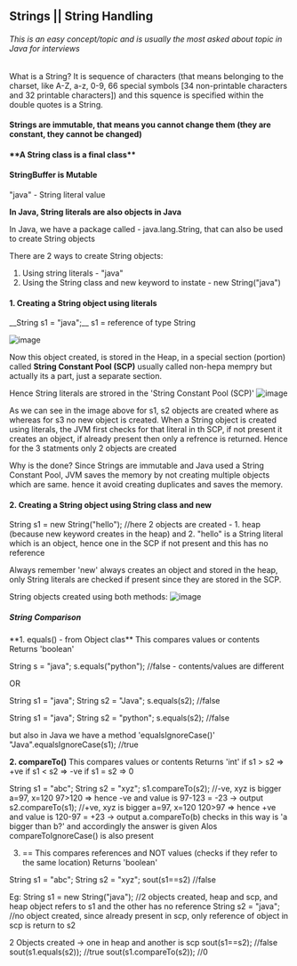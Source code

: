 <h2>Strings || String Handling</h2>

<h6>This is an easy concept/topic and is usually the most asked about topic in Java for interviews</h6>


What is a String?
It is sequence of characters (that means belonging to the charset, like A-Z, a-z, 0-9, 66 special symbols [34 non-printable characters and 32 printable characters]) and this squence is specified within the double quotes is a String.

<h4>Strings are immutable, that means you cannot change them (they are constant, they cannot be changed)<h4>
**A String class is a final class**


<h4>StringBuffer is Mutable</h4>

"java" - String literal value

**In Java, String literals are also objects in Java**

In Java, we have a package called - java.lang.String, that can also be used to create String objects

There are 2 ways to create String objects:
 1. Using string literals - "java"
 2. Using the String class and new keyword to instate - new String("java")
 
 
<h4>1. Creating a String object using literals</h4>
__String s1 = "java";__
s1 =  reference of type String

![image](https://user-images.githubusercontent.com/83197830/232150354-d7335f2d-4185-487e-a971-d89ba6bd25b7.png)

Now this object created, is stored in the Heap, in a special section (portion) called **String Constant Pool (SCP)** usually called non-hepa mempry but actually its a part, just a separate section.

Hence String literals are strored in the 'String Constant Pool (SCP)'
![image](https://user-images.githubusercontent.com/83197830/232153224-770efbe8-0a7c-4e4e-8602-703f2be7557c.png)

As we can see in the image above for s1, s2 objects are created where as whereas for s3 no new object is created. When a String object is created using literals, the JVM first checks for that literal in th SCP, if not present it creates an object, if already present then only a refrence is returned.
Hence for the 3 statments only 2 objects are created

Why is the done?
Since Strings are immutable and Java used a String Constant Pool, JVM saves the memory by not creating multiple objects which are same. hence it avoid creating duplicates and saves the memory.


<h4>2. Creating a String object using String class and new</h4>
String s1 = new String("hello");   //here 2 objects are created - 1. heap (because new keyword creates in the heap) and 2. "hello" is a String literal which is an object, hence one in the SCP if not present and this has no reference

Always remember 'new' always creates an object and stored in the heap, only String literals are checked if present since they are stored in the SCP.

String objects created using both methods:
![image](https://user-images.githubusercontent.com/83197830/232161862-a21b225a-2f6f-42d7-ab70-bdeb1d84d339.png)






<h5>String Comparison</h5>
**1. equals() - from Object clas**
This compares values or contents
Returns 'boolean'

String s = "java";
s.equals("python"); //false - contents/values are different

OR

String s1 = "java";
String s2 = "Java";
s.equals(s2); //false

String s1 = "java";
String s2 = "python";
s.equals(s2); //false

but also in Java we have a method 'equalsIgnoreCase()'
"Java".equalsIgnoreCase(s1); //true


**2. compareTo()**
This compares values or contents
Returns 'int'
if s1 > s2 => +ve
if s1 < s2 => -ve
if s1 = s2 => 0

String s1 = "abc";
String s2 = "xyz";
s1.compareTo(s2); //-ve, xyz is bigger a=97, x=120 97>120 => hence -ve and value is 97-123 = -23 -> output
s2.compareTo(s1); //+ve, xyz is bigger a=97, x=120 120>97 => hence +ve and value is 120-97 = +23 -> output
a.compareTo(b) checks in this way is 'a bigger than b?' and accordingly the answer is given
Alos compareToIgnoreCase() is also present

3. ==
This compares references and NOT values (checks if they refer to the same location)
Returns 'boolean'

String s1 = "abc";
String s2 = "xyz";
sout(s1==s2) //false


Eg:
String s1 = new String("java"); //2 objects created, heap and scp, and heap object refers to s1 and the other has no reference
String s2 = "java"; //no object created, since already present in scp, only reference of object in scp is return to s2

2 Objects created -> one in heap and another is scp
sout(s1==s2); //false
sout(s1.equals(s2)); //true
sout(s1.compareTo(s2)); //0
